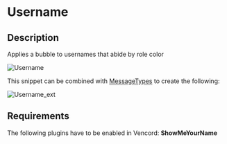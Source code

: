 # Username

## Description

Applies a bubble to usernames that abide by role color

![Username](/docs/_media/Username.png)

This snippet can be combined with [MessageTypes](Snippets/MessageUltilities/MessageTypes/) to create the following:

![Username_ext](/docs/_media/Username_ext.png)

## Requirements

The following plugins have to be enabled in Vencord:
**ShowMeYourName**